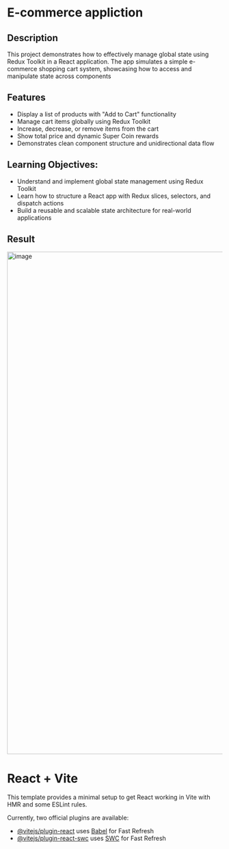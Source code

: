 # E-commerce appliction
## Description
This project demonstrates how to effectively manage global state using Redux Toolkit in a React application. The app simulates a simple e-commerce shopping cart system, showcasing how to access and manipulate state across components

## Features
- Display a list of products with "Add to Cart" functionality
- Manage cart items globally using Redux Toolkit
- Increase, decrease, or remove items from the cart
- Show total price and dynamic Super Coin rewards
- Demonstrates clean component structure and unidirectional data flow

## Learning Objectives:
- Understand and implement global state management using Redux Toolkit
- Learn how to structure a React app with Redux slices, selectors, and dispatch actions
- Build a reusable and scalable state architecture for real-world applications

## Result
<img width="2872" height="1174" alt="image" src="https://github.com/user-attachments/assets/ebc79f50-f4bf-41d7-8923-9c041df55bd7" />

# React + Vite

This template provides a minimal setup to get React working in Vite with HMR and some ESLint rules.

Currently, two official plugins are available:

- [@vitejs/plugin-react](https://github.com/vitejs/vite-plugin-react/blob/main/packages/plugin-react/README.md) uses [Babel](https://babeljs.io/) for Fast Refresh
- [@vitejs/plugin-react-swc](https://github.com/vitejs/vite-plugin-react-swc) uses [SWC](https://swc.rs/) for Fast Refresh
